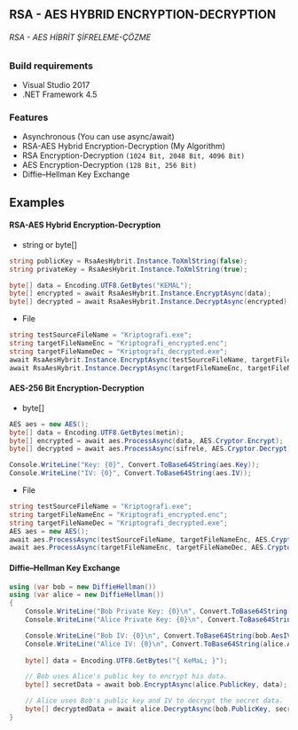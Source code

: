 ﻿## RSA - AES HYBRID ENCRYPTION-DECRYPTION
###### RSA - AES HİBRİT ŞİFRELEME-ÇÖZME

### Build requirements
 * Visual Studio 2017
 * .NET Framework 4.5

### Features
 * Asynchronous (You can use async/await)
 * RSA-AES Hybrid Encryption-Decryption (My Algorithm)
 * RSA Encryption-Decryption `(1024 Bit, 2048 Bit, 4096 Bit)`
 * AES Encryption-Decryption `(128 Bit, 256 Bit)`
 * Diffie–Hellman Key Exchange

## Examples
#### RSA-AES Hybrid Encryption-Decryption

- string or byte[]
```C#
string publicKey = RsaAesHybrit.Instance.ToXmlString(false);
string privateKey = RsaAesHybrit.Instance.ToXmlString(true);

byte[] data = Encoding.UTF8.GetBytes("KEMAL");
byte[] encrypted = await RsaAesHybrit.Instance.EncryptAsync(data);
byte[] decrypted = await RsaAesHybrit.Instance.DecryptAsync(encrypted);
```

- File

```C#
string testSourceFileName = "Kriptografi.exe";
string targetFileNameEnc = "Kriptografi_encrypted.enc";
string targetFileNameDec = "Kriptografi_decrypted.exe";
await RsaAesHybrit.Instance.EncryptAsync(testSourceFileName, targetFileNameEnc);
await RsaAesHybrit.Instance.DecryptAsync(targetFileNameEnc, targetFileNameDec);
```

#### AES-256 Bit Encryption-Decryption
- byte[]
```C#
AES aes = new AES();
byte[] data = Encoding.UTF8.GetBytes(metin);
byte[] encrypted = await aes.ProcessAsync(data, AES.Cryptor.Encrypt);
byte[] decrypted = await aes.ProcessAsync(sifrele, AES.Cryptor.Decrypt);

Console.WriteLine("Key: {0}", Convert.ToBase64String(aes.Key));
Console.WriteLine("IV: {0}", Convert.ToBase64String(aes.IV));
```

- File
```C#
string testSourceFileName = "Kriptografi.exe";
string targetFileNameEnc = "Kriptografi_encrypted.enc";
string targetFileNameDec = "Kriptografi_decrypted.exe";
AES aes = new AES();
await aes.ProcessAsync(testSourceFileName, targetFileNameEnc, AES.Cryptor.Encrypt);
await aes.ProcessAsync(targetFileNameEnc, targetFileNameDec, AES.Cryptor.Decrypt);
```


#### Diffie–Hellman Key Exchange
```C#
using (var bob = new DiffieHellman())
using (var alice = new DiffieHellman())
{
	Console.WriteLine("Bob Private Key: {0}\n", Convert.ToBase64String(bob.PrivateKey));
	Console.WriteLine("Alice Private Key: {0}\n", Convert.ToBase64String(alice.PrivateKey));

	Console.WriteLine("Bob IV: {0}\n", Convert.ToBase64String(bob.AesIV));
	Console.WriteLine("Alice IV: {0}\n", Convert.ToBase64String(alice.AesIV));
				
	byte[] data = Encoding.UTF8.GetBytes("{ KeMaL; }");

	// Bob uses Alice's public key to encrypt his data.
	byte[] secretData = await bob.EncryptAsync(alice.PublicKey, data);

	// Alice uses Bob's public key and IV to decrypt the secret data.
	byte[] decryptedData = await alice.DecryptAsync(bob.PublicKey, secretData, bob.AesIV);
}
```